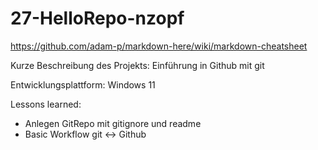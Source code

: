 # 27-HelloRepo-nzopf

https://github.com/adam-p/markdown-here/wiki/markdown-cheatsheet

Kurze Beschreibung des Projekts: Einführung in Github mit git

Entwicklungsplattform: Windows 11

Lessons learned:
* Anlegen GitRepo mit gitignore und readme
* Basic Workflow git <-> Github
